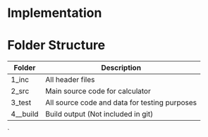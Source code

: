 # Implementation
# Folder Structure
Folder             | Description
-------------------| -----------------------------------------
1_inc              | All header files
2_src              | Main source code for calculator
3_test             | All source code and data for testing purposes
4__build           | Build output (Not included in git)
`

    
